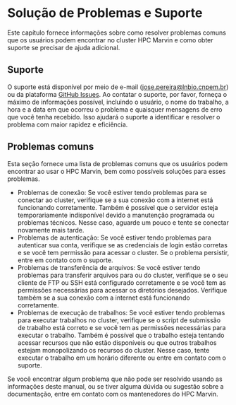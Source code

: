 # Solução de Problemas e Suporte

Este capítulo fornece informações sobre como resolver problemas comuns que os usuários podem encontrar no cluster HPC Marvin e como obter suporte se precisar de ajuda adicional.

## Suporte

O suporte está disponível por meio de e-mail ([jose.pereira@lnbio.cnpem.br](mailto:jose.pereira@lnbio.cnpem.br)) ou da plataforma [GitHub Issues](https://github.com/LBC-LNBio/MarvinDocs/issues). Ao contatar o suporte, por favor, forneça o máximo de informações possível, incluindo o usuário, o nome do trabalho, a hora e a data em que ocorreu o problema e quaisquer mensagens de erro que você tenha recebido. Isso ajudará o suporte a identificar e resolver o problema com maior rapidez e eficiência.

## Problemas comuns

Esta seção fornece uma lista de problemas comuns que os usuários podem encontrar ao usar o HPC Marvin, bem como possíveis soluções para esses problemas.

- Problemas de conexão: Se você estiver tendo problemas para se conectar ao cluster, verifique se a sua conexão com a internet está funcionando corretamente. Também é possível que o servidor esteja temporariamente indisponível devido a manutenção programada ou problemas técnicos. Nesse caso, aguarde um pouco e tente se conectar novamente mais tarde.
- Problemas de autenticação: Se você estiver tendo problemas para autenticar sua conta, verifique se as credenciais de login estão corretas e se você tem permissão para acessar o cluster. Se o problema persistir, entre em contato com o suporte.
- Problemas de transferência de arquivos: Se você estiver tendo problemas para transferir arquivos para ou do cluster, verifique se o seu cliente de FTP ou SSH está configurado corretamente e se você tem as permissões necessárias para acessar os diretórios desejados. Verifique também se a sua conexão com a internet está funcionando corretamente.
- Problemas de execução de trabalhos: Se você estiver tendo problemas para executar trabalhos no cluster, verifique se o script de submissão de trabalho está correto e se você tem as permissões necessárias para executar o trabalho. Também é possível que o trabalho esteja tentando acessar recursos que não estão disponíveis ou que outros trabalhos estejam monopolizando os recursos do cluster. Nesse caso, tente executar o trabalho em um horário diferente ou entre em contato com o suporte.

Se você encontrar algum problema que não pode ser resolvido usando as informações deste manual, ou se tiver alguma dúvida ou sugestão sobre a documentação, entre em contato com os mantenedores do HPC Marvin.
